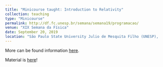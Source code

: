 ```yaml
---
title: "Minicourse taught: Introduction to Relativity"
collection: teaching
type: "Minicourse"
permalink: http://df.fc.unesp.br/semana/semana19/programacao/
venue: "XIX Semana da Física"
date: September 20, 2019
location: "São Paulo State University Julio de Mesquita Filho (UNESP), Bauru, SP, Brazil"
---
```


More can be found information [here](http://df.fc.unesp.br/semana/semana19/programacao/).

Material is [here](https://github.com/natalidesanti/introducao_a_relatividade)!
